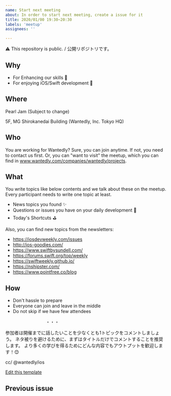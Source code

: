 ```yaml
---
name: Start next meeting
about: In order to start next meeting, create a issue for it
title: 2020/01/00 19:30~20:30
labels: 'meetup'
assignees: ''

---
```


⚠️ This repository is public. / 公開リポジトリです。

## Why
- For Enhancing our skills 💪
- For enjoying iOS/Swift development 🥳

## Where
Pearl Jam (Subject to change)

5F, MG Shirokanedai Building (Wantedly, Inc. Tokyo HQ)

## Who
You are working for Wantedly? Sure, you can join anytime.
If not, you need to contact us first. Or, you can "want to visit" the meetup, which you can find in www.wantedly.com/companies/wantedly/projects.


## What
You write topics like below contents and we talk about these on the meetup. Every participant needs to write one topic at least.

- News topics you found ✨
- Questions or issues you have on your daily development 🤔
- Today's Shortcuts ⛳️


Also, you can find new topics from the newsletters:

- https://iosdevweekly.com/issues
- http://ios-goodies.com/
- https://www.swiftbysundell.com/
- https://forums.swift.org/top/weekly
- https://swiftweekly.github.io/
- https://nshipster.com/
- https://www.pointfree.co/blog


## How

- Don't hassle to prepare
- Everyone can join and leave in the middle
- Do not skip if we have few attendees


　　　　　　　　　・・・

参加者は開催までに話したいことを少なくとも1トピックをコメントしましょう。
ネタ被りを避けるために、まずはタイトルだけでコメントすることを推奨します。
より多くの学びを得るためにどんな内容でもアウトプットを歓迎します！😊

cc/ @wantedly/ios

[Edit this template](https://github.com/wantedly/ios_night/edit/master/.github/ISSUE_TEMPLATE/start-next-meeting.md)

## Previous issue
<!-- Paste the previous issue url here -->
